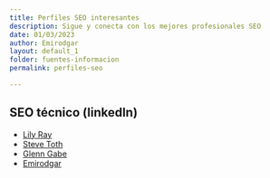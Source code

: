 ```yaml
---
title: Perfiles SEO interesantes
description: Sigue y conecta con los mejores profesionales SEO
date: 01/03/2023
author: Emirodgar
layout: default_1
folder: fuentes-informacion
permalink: perfiles-seo

---
```



## SEO técnico (linkedIn)

- [Lily Ray](https://www.linkedin.com/in/lily-ray-44755615/)
- [Steve Toth](https://www.linkedin.com/in/stevetothjr/)
- [Glenn Gabe](https://www.linkedin.com/in/glenngabe/)
- [Emirodgar](https://www.linkedin.com/in/emirodgar/)
